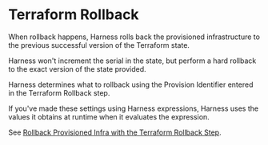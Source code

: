 # Terraform Rollback

When rollback happens, Harness rolls back the provisioned infrastructure to the previous successful version of the Terraform state.

Harness won't increment the serial in the state, but perform a hard rollback to the exact version of the state provided.

Harness determines what to rollback using the Provision Identifier entered in the Terraform Rollback step.

If you've made these settings using Harness expressions, Harness uses the values it obtains at runtime when it evaluates the expression.

See [Rollback Provisioned Infra with the Terraform Rollback Step](rollback-provisioned-infra-with-the-terraform-rollback-step.md).

